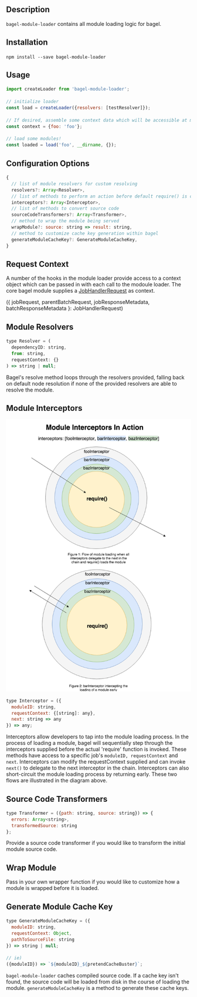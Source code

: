 ## Description

`bagel-module-loader` contains all module loading logic for bagel.

## Installation

`npm install --save bagel-module-loader`

## Usage

```javascript
import createLoader from 'bagel-module-loader';

// initialize loader
const load = createLoader({resolvers: [testResolver]});

// If desired, assemble some context data which will be accessible at multiple points during the module load process
const context = {foo: 'foo'};

// load some modules!
const loaded = load('foo', __dirname, {});
```

## Configuration Options

```javascript
{
  // list of module resolvers for custom resolving
  resolvers?: Array<Resolver>,
  // list of methods to perform an action before default require() is called
  interceptors?: Array<Interceptor>,
  // list of methods to convert source code
  sourceCodeTransformers?: Array<Transformer>,
  // method to wrap the module being served
  wrapModule?: source: string => result: string,
  // method to customize cache key generation within bagel
  generateModuleCacheKey?: GenerateModuleCacheKey,
}
```

## Request Context

A number of the hooks in the module loader provide access to a context object which can be passed in with each call to the modoule loader. The core bagel module supplies a [JobHandlerRequest](../bagel/src/types.js) as context.

({
jobRequest,
parentBatchRequest,
jobResponseMetadata,
batchResponseMetadata
}: JobHandlerRequest)

## Module Resolvers

```javascript
type Resolver = (
  dependencyID: string,
  from: string,
  requestContext: {}
) => string | null;
```

Bagel's resolve method loops through the resolvers provided, falling back on default node resolution if none
of the provided resolvers are able to resolve the module.

## Module Interceptors

![Module Interceptors Flow](docs/images/module_interceptors.png)

```javascript
type Interceptor = ({
  moduleID: string,
  requestContext: {[string]: any},
  next: string => any
}) => any;
```

Interceptors allow developers to tap into the module loading process. In the process of loading a module, bagel will sequentially step through the interceptors supplied before the actual 'require' function is invoked.
These methods have access to a specific job's `moduleID, requestContext` and `next`. Interceptors can modify the requestContext supplied and can invoke `next()` to delegate to the next interceptor in the chain. Interceptors can also short-circuit the module loading process by returning early. These two flows are illustrated in the diagram above.

## Source Code Transformers

```javascript
type Transformer = ({path: string, source: string}) => {
  errors: Array<string>,
  transformedSource: string
};
```

Provide a source code transformer if you would like to transform the initial module source code.

## Wrap Module

Pass in your own wrapper function if you would like to customize how a module is wrapped before it is loaded.

## Generate Module Cache Key

```javascript
type GenerateModuleCacheKey = ({
  moduleID: string,
  requestContext: Object,
  pathToSourceFile: string
}) => string | null;

// ie)
({moduleID}) => `${moduleID}_${pretendCacheBuster}`;
```

`bagel-module-loader` caches compiled source code. If a cache key isn't found, the source code will be loaded from disk in the course of loading the module. `generateModuleCacheKey` is a method to generate these cache keys.
